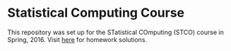 # Statistical Computing Course

This repository was set up for the STatistical COmputing (STCO) course in
Spring, 2016.  Visit [here](http://wenjie-stat.me/stco/) for homework solutions.

